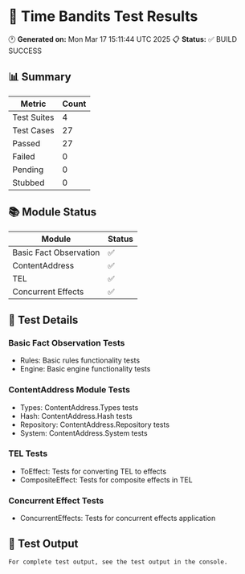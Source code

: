 # 🧪 Time Bandits Test Results

🕐 **Generated on:** Mon Mar 17 15:11:44 UTC 2025
📋 **Status:** ✅ BUILD SUCCESS

## 📊 Summary

| Metric | Count |
|--------|-------|
| Test Suites | 4 |
| Test Cases | 27 |
| Passed | 27 |
| Failed | 0 |
| Pending | 0 |
| Stubbed | 0 |


## 📚 Module Status

| Module | Status |
|--------|--------|
| Basic Fact Observation | ✅ |
| ContentAddress | ✅ |
| TEL | ✅ |
| Concurrent Effects | ✅ |

## 📝 Test Details

### Basic Fact Observation Tests
- Rules: Basic rules functionality tests
- Engine: Basic engine functionality tests

### ContentAddress Module Tests
- Types: ContentAddress.Types tests
- Hash: ContentAddress.Hash tests
- Repository: ContentAddress.Repository tests
- System: ContentAddress.System tests

### TEL Tests
- ToEffect: Tests for converting TEL to effects
- CompositeEffect: Tests for composite effects in TEL

### Concurrent Effect Tests
- ConcurrentEffects: Tests for concurrent effects application

## 📝 Test Output

```
For complete test output, see the test output in the console.
```
